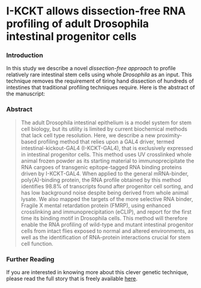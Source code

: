 # I-KCKT allows dissection-free RNA profiling of adult Drosophila intestinal progenitor cells


<!--more-->

### Introduction

In this study we describe a novel *dissection-free approach* to profile relatively rare intestinal stem cells using 
whole *Drosophila* as an input. This technique removes the requirement of tiring hand dissection of hundreds of 
intestines that traditional profiling techniques require. Here is the abstract of the manuscript:

### Abstract

> The adult Drosophila intestinal epithelium is a model system for stem cell biology, but its utility is limited by current biochemical methods that lack cell type resolution. Here, we describe a new proximity-based profiling method that relies upon a GAL4 driver, termed intestinal-kickout-GAL4 (I-KCKT-GAL4), that is exclusively expressed in intestinal progenitor cells. This method uses UV crosslinked whole animal frozen powder as its starting material to immunoprecipitate the RNA cargoes of transgenic epitope-tagged RNA binding proteins driven by I-KCKT-GAL4. When applied to the general mRNA-binder, poly(A)-binding protein, the RNA profile obtained by this method identifies 98.8% of transcripts found after progenitor cell sorting, and has low background noise despite being derived from whole animal lysate. We also mapped the targets of the more selective RNA binder, Fragile X mental retardation protein (FMRP), using enhanced crosslinking and immunoprecipitation (eCLIP), and report for the first time its binding motif in Drosophila cells. This method will therefore enable the RNA profiling of wild-type and mutant intestinal progenitor cells from intact flies exposed to normal and altered environments, as well as the identification of RNA-protein interactions crucial for stem cell function.

### Further Reading

If you are interested in knowing more about this clever genetic technique, please read the full story that is freely 
available [here](https://journals.biologists.com/dev/article/148/1/dev196568/223199/I-KCKT-allows-dissection-free-RNA-profiling-of).

